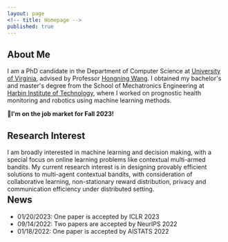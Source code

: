 ```yaml
---
layout: page
<!-- title: Homepage -->
published: true
---
```


 
## About Me
I am a PhD candidate in the Department of Computer Science at [University of Virginia](https://www.virginia.edu/), advised by Professor [Hongning Wang](http://www.cs.virginia.edu/~hw5x/). 
I obtained my bachelor's and master's degree from the School of Mechatronics Engineering at [Harbin Institute of Technology](http://en.hit.edu.cn/), where I worked on prognostic health monitoring and robotics using machine learning methods.

🌟**I'm on the job market for Fall 2023!**

## Research Interest
I am broadly interested in machine learning and decision making, with a special focus on online learning problems like contextual multi-armed bandits.
My current research interest is in designing provably efficient solutions to multi-agent contextual bandits, with consideration of collaborative learning, non-stationary reward distribution, privacy and communication efficiency under distributed setting.

<!-- **\*More about me**: [Curriculum Vitae](https://cyrilli.github.io/CV.pdf) -->

<div class="masthead" style="margin-top: -25px;margin-bottom: -15;"> </div>

## News
- 01/20/2023: One paper is accepted by ICLR 2023
- 09/14/2022: Two papers are accepted by NeurIPS 2022
- 01/18/2022: One paper is accepted by AISTATS 2022
<!-- - 10/09/2021: Received Carlos and Esther Farrar Fellowship Award -->

<!-- - 04/14/2021: One paper is accepted by SIGIR 2021
- 01/22/2021: One paper is accepted by AISTATS 2021 -->
